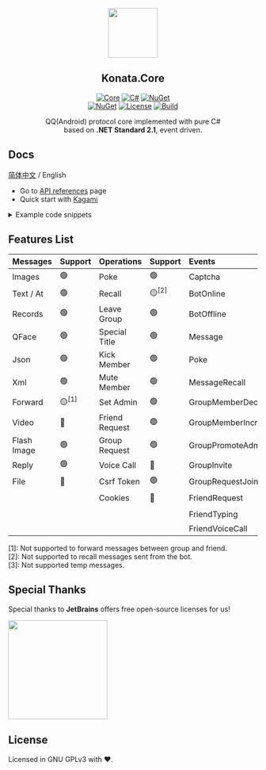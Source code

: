 <div align="center">

<img width="100" src="Resources/konata_icon_512_round64.png">

## Konata.Core

[![Core](https://img.shields.io/badge/Konata-Core-blue)](#)
[![C#](https://img.shields.io/badge/.NET-Standard%202.1-blue)](#)
[![NuGet](https://img.shields.io/nuget/v/Konata.Core)](https://www.nuget.org/packages/Konata.Core)  
[![NuGet](https://img.shields.io/nuget/dt/Konata.Core)](https://www.nuget.org/packages/Konata.Core)
[![License](https://img.shields.io/static/v1?label=LICENSE&message=GNU%20GPLv3&color=lightrey)](./blob/main/LICENSE)
[![Build](https://github.com/KonataDev/Konata.Core/actions/workflows/build.yml/badge.svg?branch=master)](./actions/workflows/build.yml)

QQ(Android) protocol core implemented with pure C#  
based on **.NET Standard 2.1**, event driven.
</div>

## Docs

[简体中文](/README_CN.md) / English

- Go to [API references](https://github.com/KonataDev/Konata.Core/wiki) page
- Quick start with [Kagami](https://github.com/KonataDev/Kagami)

<details>
<summary>Example code snippets</summary>

```C#
// Create a bot instance
var bot = BotFather.Create(config, device, keystore);
{
    // Handle the captcha
    bot.OnCaptcha += (bot, e) =>
    {
        if(e.Type == CaptchaType.Slider)
        {
            Console.WriteLine(e.SliderUrl); 
            bot.SubmitSliderTicket(Console.ReadLine());
        }
        else if(e.Type == CaptchaType.Sms)
        {
            Console.WriteLine(e.Phone); 
            bot.SubmitSmsCode(Console.ReadLine());
        }
    };

    // Print the log
    bot.OnLog += (_, e) 
        => Console.WriteLine(e.EventMessage);

    // Handle group messages
    bot.OnGroupMessage += (_, e) 
        => Console.WriteLine(e.Message); 
    
    // Handle friend messages
    bot.OnFriendMessage += (_, e) 
        => Console.WriteLine(e.Message);
    
    // ... More handlers
}

// Do login
if(!await bot.Login())
{
    Console.WriteLine("Login failed");
    return;
}

Console.WriteLine("We got online!");
```

</details>

## Features List
| Messages    | Support           | Operations     | Support          | Events              | Support          |
|:------------|:------------------|:---------------|:-----------------|:--------------------|:-----------------|
| Images      | 🟢                | Poke           | 🟢               | Captcha             | 🟢               |
| Text / At   | 🟢                | Recall         | 🟡<sup>[2]</sup> | BotOnline           | 🟢               |
| Records     | 🟢                | Leave Group    | 🟢               | BotOffline          | 🟢               |
| QFace       | 🟢                | Special Title  | 🟢               | Message             | 🟡<sup>[3]</sup> |
| Json        | 🟢                | Kick Member    | 🟢               | Poke                | 🟢               |
| Xml         | 🟢                | Mute Member    | 🟢               | MessageRecall       | 🟢               |
| Forward     | 🟡<sup>[1]</sup>  | Set Admin      | 🟢               | GroupMemberDecrease | 🟢               |
| Video       | 🔴                | Friend Request | 🟢               | GroupMemberIncrease | 🟢               |
| Flash Image | 🟢                | Group Request  | 🟢               | GroupPromoteAdmin   | 🟢               |
| Reply       | 🟢                | Voice Call     | 🔴               | GroupInvite         | 🟢               |
| File        | 🔴                | Csrf Token     | 🟢               | GroupRequestJoin    | 🟢               |
|             |                   | Cookies        | 🔴               | FriendRequest       | 🟢               |
|             |                   |                |                  | FriendTyping        | 🟢               |
|             |                   |                |                  | FriendVoiceCall     | 🔴               |

[1]: Not supported to forward messages between group and friend.  
[2]: Not supported to recall messages sent from the bot.  
[3]: Not supported temp messages.

## Special Thanks
Special thanks to **JetBrains** offers free open-source licenses for us!  
  
[<img src="https://resources.jetbrains.com/storage/products/company/brand/logos/jb_beam.svg" width="200"/>](https://www.jetbrains.com/?from=konata)

## License
Licensed in GNU GPLv3 with ❤.
